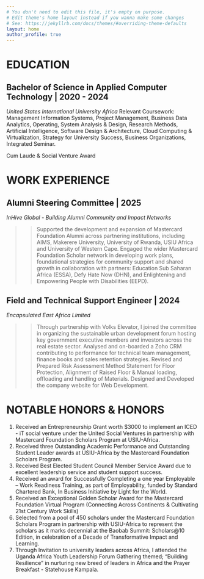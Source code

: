 ```yaml
---
# You don't need to edit this file, it's empty on purpose.
# Edit theme's home layout instead if you wanna make some changes
# See: https://jekyllrb.com/docs/themes/#overriding-theme-defaults
layout: home
author_profile: true
---
```


# **EDUCATION**
## Bachelor of Science in Applied Computer Technology | 2020 - 2024 
*United States International University Africa*
Relevant Coursework: Management Information Systems, Project Management, Business Data Analytics, Operating, System Analysis & Design, Research Methods, Artificial Intelligence, Software Design & Architecture, Cloud Computing & Virtualization, Strategy for University Success, Business Organizations, Integrated Seminar.

Cum Laude & Social Venture Award


# **WORK EXPERIENCE**
## Alumni Steering Committee | 2025
*InHive Global - Building Alumni Community and Impact Networks*
>> Supported the development and expansion of Mastercard Foundation Alumni across
 partnering institutions, including AIMS, Makerere University, University of Rwanda, USIU
Africa and University of Western Cape.
>> Engaged the wider Mastercard Foundation Scholar network in developing work plans,
 foundational strategies for community support and shared growth in collaboration with
 partners: Education Sub Saharan Africa (ESSA), Defy Hate Now (DHN), and Enlightening
 and Empowering People with Disabilities (EEPD).

## Field and Technical Support Engineer | 2024 
*Encapsulated East Africa Limited*
>> Through partnership with Volks Elevator, I joined the committee in organizing the sustainable
 urban development forum hosting key government executive members and investors across
 the real estate sector.
>> Analysed and on-boarded a Zoho CRM contributing to performance for technical team
 management, finance books and sales retention strategies.
 >> Revised and Prepared Risk Assessment Method Statement for Floor Protection, Alignment of
 Raised Floor & Manual loading, offloading and handling of Materials.
 >> Designed and Developed the company website for Web Development.

# **NOTABLE HONORS & HONORS**
1. Received an Entrepreneurship Grant worth $3000 to implement an ICED - iT social venture under the United Social Ventures in partnership with Mastercard Foundation Scholars Program at USIU-Africa.
2. Received three Outstanding Academic Performance and Outstanding Student Leader awards at USIU-Africa by the Mastercard Foundation Scholars Program.
3. Received Best Elected Student Council Member Service Award due to excellent leadership service and student support success.
4. Received an award for Successfully Completing a one year Employable – Work Readiness Training, as part of Employability, funded by Standard Chartered Bank, In Business Initiative by Light for the World.
5. Received an Exceptional Golden Scholar Award for the Mastercard Foundation Virtual Program (Connecting Across Continents & Cultivating 21st Century Work Skills)
6. Selected from a pool of 450 scholars under the Mastercard Foundation Scholars Program in partnership with USIU-Africa to represent the scholars as it marks decennial at the Baobab Summit: Scholars@10 Edition, in celebration of a Decade of Transformative Impact and Learning.
7. Through Invitation to university leaders across Africa, I attended the Uganda Africa Youth Leadership Forum Gathering themed; “Building Resilience” in nurturing new breed of leaders in Africa and the Prayer Breakfast - Statehouse Kampala.